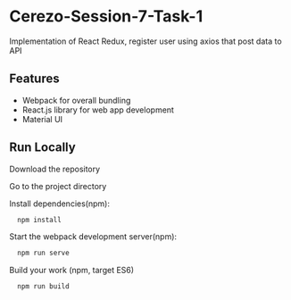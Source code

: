# Cerezo-Session-7-Task-1

Implementation of React Redux, register user using axios that post data to API

## Features

- Webpack for overall bundling
- React.js library for web app development
- Material UI

## Run Locally

Download the repository

Go to the project directory

Install dependencies(npm):

```bash
  npm install
```

Start the webpack development server(npm):

```bash
  npm run serve
```

Build your work (npm, target ES6)

```bash
  npm run build
```
